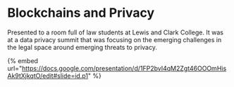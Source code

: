 # Blockchains and Privacy

Presented to a room full of law students at Lewis and Clark College. It was at a data privacy summit that was focusing on the emerging challenges in the legal space around emerging threats to privacy.

{% embed url="https://docs.google.com/presentation/d/1FP2bvI4qM2Zgt46OOOmHisAk9tXjkqtO/edit#slide=id.p1" %}
